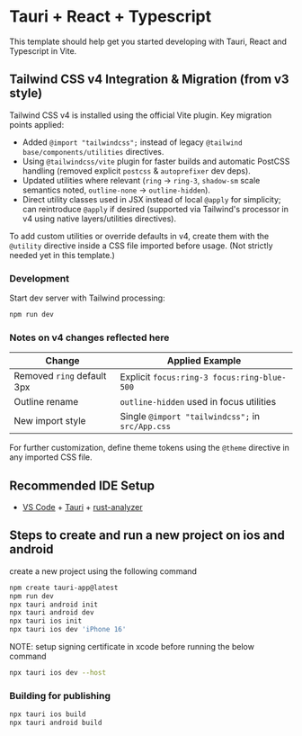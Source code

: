 # Tauri + React + Typescript

This template should help get you started developing with Tauri, React and Typescript in Vite.

## Tailwind CSS v4 Integration & Migration (from v3 style)

Tailwind CSS v4 is installed using the official Vite plugin. Key migration points applied:

- Added `@import "tailwindcss";` instead of legacy `@tailwind base/components/utilities` directives.
- Using `@tailwindcss/vite` plugin for faster builds and automatic PostCSS handling (removed explicit `postcss` & `autoprefixer` dev deps).
- Updated utilities where relevant (`ring` -> `ring-3`, `shadow-sm` scale semantics noted, `outline-none` -> `outline-hidden`).
- Direct utility classes used in JSX instead of local `@apply` for simplicity; can reintroduce `@apply` if desired (supported via Tailwind's processor in v4 using native layers/utilities directives).

To add custom utilities or override defaults in v4, create them with the `@utility` directive inside a CSS file imported before usage. (Not strictly needed yet in this template.)

### Development

Start dev server with Tailwind processing:
```bash
npm run dev
```

### Notes on v4 changes reflected here

| Change | Applied Example |
| ------ | --------------- |
| Removed `ring` default 3px | Explicit `focus:ring-3 focus:ring-blue-500` |
| Outline rename | `outline-hidden` used in focus utilities |
| New import style | Single `@import "tailwindcss";` in `src/App.css` |

For further customization, define theme tokens using the `@theme` directive in any imported CSS file.

## Recommended IDE Setup

- [VS Code](https://code.visualstudio.com/) + [Tauri](https://marketplace.visualstudio.com/items?itemName=tauri-apps.tauri-vscode) + [rust-analyzer](https://marketplace.visualstudio.com/items?itemName=rust-lang.rust-analyzer)



## Steps to create and run a new project on ios and android

create a new project using the following command
```bash
npm create tauri-app@latest
npm run dev
npx tauri android init
npx tauri android dev
npx tauri ios init
npx tauri ios dev 'iPhone 16'
```

NOTE: setup signing certificate in xcode before running the below command
```bash
npx tauri ios dev --host
```

### Building for publishing

```bash
npx tauri ios build
npx tauri android build
```
